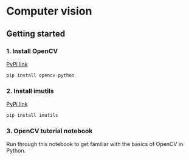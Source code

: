 # Computer vision

## Getting started

### 1. Install OpenCV
[PyPi link](https://pypi.org/project/opencv-python/)
```python
pip install opencv-python
```

### 2. Install imutils
[PyPi link](https://pypi.org/project/imutils/)
```python
pip install imutils
```

### 3. OpenCV tutorial notebook
Run through this notebook to get familiar with the basics of OpenCV in Python.

